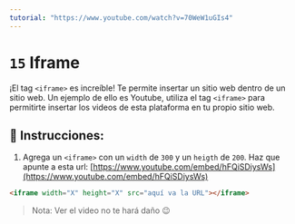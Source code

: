 ```yaml
---
tutorial: "https://www.youtube.com/watch?v=70WeW1uGIs4"
---
```


# `15` Iframe

¡El tag `<iframe>` es increíble! Te permite insertar un sitio web dentro de un sitio web. Un ejemplo de ello es Youtube, utiliza el tag `<iframe>` para permitirte insertar los videos de esta plataforma en tu propio sitio web.

## 📝 Instrucciones:

1. Agrega un `<iframe>` con un `width` de `300` y un `heigth` de `200`. Haz que apunte a esta url:
[https://www.youtube.com/embed/hFQiSDiysWs](https://www.youtube.com/embed/hFQiSDiysWs)

```html
<iframe width="X" height="X" src="aquí va la URL"></iframe>
```

>Nota: Ver el video no te hará daño 😉

